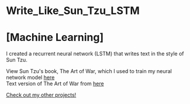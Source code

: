 # Write_Like_Sun_Tzu_LSTM 
# [Machine Learning]
I created a recurrent neural network (LSTM) that writes text in the style of Sun Tzu.

View Sun Tzu's book, The Art of War, which I used to train my neural network model <a target="_blank" rel="noopener noreferrer" href="https://github.com/JeremyLau01/Write_Like_Sun_Tzu_LSTM/blob/master/artofwar.txt">here</a><br>
Text version of The Art of War from <a target="_blank" rel="noopener noreferrer" href="https://suntzusaid.com/">here</a>


<a target="_blank" rel="noopener noreferrer" href="https://jeremylau01.github.io/welcome/">Check out my other projects!</a>

